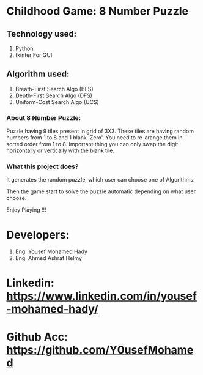 # Childhood Game: 8 Number Puzzle

## Technology used:
1. Python
2. tkinter For GUI

## Algorithm used:

1. Breath-First Search Algo (BFS)
2. Depth-First Search Algo (DFS)
3. Uniform-Cost Search Algo (UCS)

### About 8 Number Puzzle:
Puzzle having 9 tiles present in grid of 3X3.
These tiles are having random numbers from 1 to 8 and 1 blank 'Zero'.
You need to re-arange them in sorted order from 1 to 8.
Important thing you can only swap the digit horizontally or vertically with the blank tile.

### What this project does?

It generates the random puzzle, which user can choose one of Algorithms.

Then the game start to solve the puzzle automatic depending on what user choose.

Enjoy Playing !!!

# Developers:
1) Eng. Yousef Mohamed Hady
2) Eng. Ahmed Ashraf Helmy
# Linkedin: https://www.linkedin.com/in/yousef-mohamed-hady/
# Github Acc: https://github.com/Y0usefMohamed